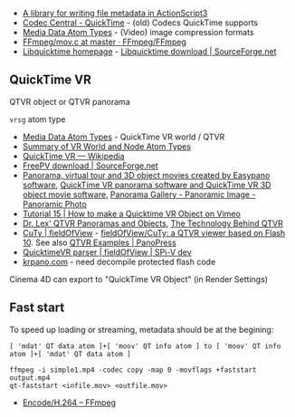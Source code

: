 - [A library for writing file metadata in ActionScript3](https://github.com/benstucki/metaphile)
- [Codec Central - QuickTime](https://www.siggraph.org/education/materials/HyperGraph/video/architectures/QuickTime.html) - (old) Codecs QuickTime supports
- [Media Data Atom Types](https://developer.apple.com/library/content/documentation/QuickTime/QTFF/QTFFChap3/qtff3.html#//apple_ref/doc/uid/TP40000939-CH205-74522) - (Video) image compression formats
- [FFmpeg/mov.c at master · FFmpeg/FFmpeg](https://github.com/FFmpeg/FFmpeg/blob/master/libavformat/mov.c)
- [Libquicktime homepage](http://libquicktime.sourceforge.net/introduction.html) - [Libquicktime download | SourceForge.net](https://sourceforge.net/projects/libquicktime/)

## QuickTime VR

QTVR object or QTVR panorama

`vrsg` atom type

- [Media Data Atom Types](https://developer.apple.com/library/content/documentation/QuickTime/QTFF/QTFFChap3/qtff3.html#//apple_ref/doc/uid/TP40000939-CH205-69877) - QuickTime VR world / QTVR
- [Summary of VR World and Node Atom Types](https://developer.apple.com/library/content/documentation/QuickTime/QTFF/QTFFChap3/qtff3.html#//apple_ref/doc/uid/TP40000939-CH205-57980)
- [QuickTime VR — Wikipedia](https://en.wikipedia.org/wiki/QuickTime_VR)
- [FreePV download | SourceForge.net](https://sourceforge.net/projects/freepv/)
- [Panorama, virtual tour and 3D object movies created by Easypano software](http://www.easypano.com/panorama-virtual-tour/gallery.html), [QuickTime VR panorama software and QuickTime VR 3D object movie software](http://www.easypano.com/qtvr.html), [Panorama Gallery - Panoramic Image - Panoramic Photo](http://www.easypano.com/panorama-gallery.html)
- [Tutorial 15 | How to make a Quicktime VR Object on Vimeo](https://vimeo.com/57657461)
- [Dr. Lex' QTVR Panoramas and Objects](https://www.dr-lex.be/info-stuff/qtvr.html), [The Technology Behind QTVR](https://www.dr-lex.be/info-stuff/qtvrmath.html)
- [CuTy | fieldOfView](http://fieldofview.com/projects/cuty) - [fieldOfView/CuTy: a QTVR viewer based on Flash 10](https://github.com/fieldOfView/CuTy). See also [QTVR Examples | PanoPress](http://www.panopress.org/example/qtvr-examples/)
- [QuicktimeVR parser | fieldOfView | SPi-V dev](http://legacy.fieldofview.com/spv-dev/projects/qtparser)
- [krpano.com](https://krpano.com/) - need decompile protected flash code

Cinema 4D can export to "QuickTime VR Object" (in Render Settings)

## Fast start

To speed up loading or streaming, metadata should be at the begining:

	[ 'mdat' QT data atom ]+[ 'moov' QT info atom ] to [ 'moov' QT info atom ]+[ 'mdat' QT data atom ]

	ffmpeg -i simple1.mp4 -codec copy -map 0 -movflags +faststart output.mp4
	qt-faststart <infile.mov> <outfile.mov>

- [Encode/H.264 – FFmpeg](https://trac.ffmpeg.org/wiki/Encode/H.264#faststartforwebvideo)
